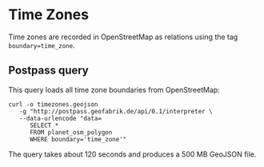 # Time Zones

Time zones are recorded in OpenStreetMap as relations using the
tag `boundary=time_zone`.

## Postpass query

This query loads all time zone boundaries from OpenStreetMap:

    curl -o timezones.geojson  
       -g "http://postpass.geofabrik.de/api/0.1/interpreter \
       --data-urlencode "data=
          SELECT * 
          FROM planet_osm_polygon
          WHERE boundary='time_zone'"

The query takes about 120 seconds and produces a 500 MB GeoJSON file.

